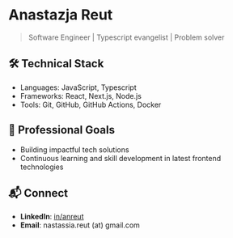 # Anastazja Reut

> Software Engineer | Typescript evangelist | Problem solver

## 🛠️ Technical Stack
- Languages: JavaScript, Typescript
- Frameworks: React, Next.js, Node.js
- Tools: Git, GitHub, GitHub Actions, Docker

## 🎯 Professional Goals
- Building impactful tech solutions
- Continuous learning and skill development in latest frontend technologies

## 📬 Connect
- **LinkedIn**: [in/anreut](https://linkedin.com/in/anreut)
- **Email**: nastassia.reut (at) gmail.com

<!--
**anreut/anreut** is a ✨ _special_ ✨ repository because its `README.md` (this file) appears on your GitHub profile.

Here are some ideas to get you started:

- 🔭 I’m currently working on ...
- 🌱 I’m currently learning ...
- 👯 I’m looking to collaborate on ...
- 🤔 I’m looking for help with ...
- 💬 Ask me about ...
- 📫 How to reach me: ...
- 😄 Pronouns: ...
- ⚡ Fun fact: ...
-->
